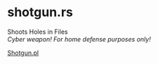 # shotgun.rs
Shoots Holes in Files  
*Cyber weapon! For home defense purposes only!*  

[Shotgun.pl](https://www.perlmonks.org/?node_id=11157349)  
